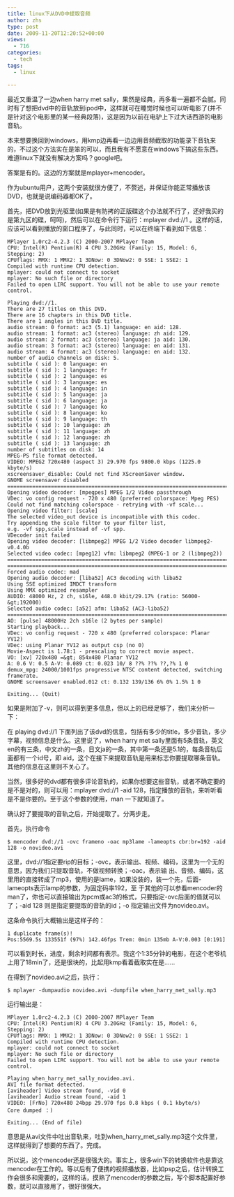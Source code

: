 ```yaml
---
title: linux下从DVD中提取音频
author: zhs
type: post
date: 2009-11-20T12:20:52+00:00
views:
  - 716
categories:
  - tech
tags:
  - linux

---
```


最近又重温了一边when harry met sally，果然是经典，再多看一遍都不会腻。同时有了想把dvd中的音轨放到ipod中，这样就可在睡觉时候也可以听电影了(并不是针对这个电影里的某一经典段落)，这是因为以前在电驴上下过大话西游的电影音轨。

本来想要换回到windows，用kmp边再看一边边用音频截取的功能录下音轨来的，不过这个方法实在是笨的可以，而且我有不愿意在windows下搞这些东西。难道linux下就没有解决方案吗？google吧。

答案是有的。这边的方案就是mplayer+mencoder。

作为ubuntu用户，这两个安装就很方便了，不赘述，并保证你能正常播放该DVD，也就是说编码器都OK了。

首先，把DVD放到光驱里(如果是有防拷的正版碟这个办法就不行了，还好我买的是第九区的碟，呵呵)，然后可以在命令行下运行：mplayer dvd://1 。这样的话，应该可以看到播放的窗口程序了，与此同时，可以在终端下看到如下信息：

```
MPlayer 1.0rc2-4.2.3 (C) 2000-2007 MPlayer Team
CPU: Intel(R) Pentium(R) 4 CPU 3.20GHz (Family: 15, Model: 6, Stepping: 2)
CPUflags: MMX: 1 MMX2: 1 3DNow: 0 3DNow2: 0 SSE: 1 SSE2: 1
Compiled with runtime CPU detection.
mplayer: could not connect to socket
mplayer: No such file or directory
Failed to open LIRC support. You will not be able to use your remote control.
 
Playing dvd://1.
There are 27 titles on this DVD.
There are 16 chapters in this DVD title.
There are 1 angles in this DVD title.
audio stream: 0 format: ac3 (5.1) language: en aid: 128.
audio stream: 1 format: ac3 (stereo) language: zh aid: 129.
audio stream: 2 format: ac3 (stereo) language: ja aid: 130.
audio stream: 3 format: ac3 (stereo) language: en aid: 131.
audio stream: 4 format: ac3 (stereo) language: en aid: 132.
number of audio channels on disk: 5.
subtitle ( sid ): 0 language: en
subtitle ( sid ): 1 language: fr
subtitle ( sid ): 2 language: es
subtitle ( sid ): 3 language: es
subtitle ( sid ): 4 language: in
subtitle ( sid ): 5 language: ja
subtitle ( sid ): 6 language: ja
subtitle ( sid ): 7 language: ko
subtitle ( sid ): 8 language: ko
subtitle ( sid ): 9 language: th
subtitle ( sid ): 10 language: zh
subtitle ( sid ): 11 language: zh
subtitle ( sid ): 12 language: zh
subtitle ( sid ): 13 language: zh
number of subtitles on disk: 14
MPEG-PS file format detected.
VIDEO: MPEG2 720x480 (aspect 3) 29.970 fps 9800.0 kbps (1225.0 kbyte/s)
xscreensaver_disable: Could not find XScreenSaver window.
GNOME screensaver disabled
==========================================================================
Opening video decoder: [mpegpes] MPEG 1/2 Video passthrough
VDec: vo config request - 720 x 480 (preferred colorspace: Mpeg PES)
Could not find matching colorspace - retrying with -vf scale...
Opening video filter: [scale]
The selected video_out device is incompatible with this codec.
Try appending the scale filter to your filter list,
e.g. -vf spp,scale instead of -vf spp.
VDecoder init failed
Opening video decoder: [libmpeg2] MPEG 1/2 Video decoder libmpeg2-v0.4.0b
Selected video codec: [mpeg12] vfm: libmpeg2 (MPEG-1 or 2 (libmpeg2))
==========================================================================
==========================================================================
Forced audio codec: mad
Opening audio decoder: [liba52] AC3 decoding with liba52
Using SSE optimized IMDCT transform
Using MMX optimized resampler
AUDIO: 48000 Hz, 2 ch, s16le, 448.0 kbit/29.17% (ratio: 56000-&gt;192000)
Selected audio codec: [a52] afm: liba52 (AC3-liba52)
==========================================================================
AO: [pulse] 48000Hz 2ch s16le (2 bytes per sample)
Starting playback...
VDec: vo config request - 720 x 480 (preferred colorspace: Planar YV12)
VDec: using Planar YV12 as output csp (no 0)
Movie-Aspect is 1.78:1 - prescaling to correct movie aspect.
VO: [xv] 720x480 =&gt; 854x480 Planar YV12
A: 0.6 V: 0.5 A-V: 0.089 ct: 0.023 10/ 8 ??% ??% ??,?% 1 0
demux_mpg: 24000/1001fps progressive NTSC content detected, switching framerate.
GNOME screensaver enabled.012 ct: 0.132 139/136 6% 0% 1.5% 1 0
 
Exiting... (Quit)
```

如果是附加了-v，则可以得到更多信息，但以上的已经足够了，我们来分析一下：

在 playing dvd://1 下面列出了该dvd的信息，包括有多少的title，多少音轨，多少字幕，视频信息是什么。这里说了，when harry met sally里面有5条音轨，英文en的有三条，中文zh的一条，日文ja的一条，其中第一条还是5.1的，每条音轨后面都有一个id号，即 aid，这个在接下来提取音轨是用来标志你要提取哪条音轨。其他的信息在这里则不关心了。

当然，很多好的dvd都有很多评论音轨的，如果你想要这些音轨，或者不确定要的是不是对的，则可以用：mplayer dvd://1 -aid 128，指定播放的音轨，来听听看是不是你要的。至于这个参数的使用，man 一下就知道了。

确认好了要提取的音轨之后，开始提取了。分两步走。

首先，执行命令

   `$ mencoder dvd://1 -ovc frameno -oac mp3lame -lameopts cbr:br=192 -aid 128 -o novideo.avi`

这里，dvd://1指定要rip的目标；-ovc，表示输出、视频、编码，这里为一个无的意思，因为我们只提取音轨，不做视频转换；-oac，表示输 出、音频、编码，这里用的直接转成了mp3，使用的是lame，如果没装的，装一个先，后面-lameopts表示lamp的参数，为固定码率192，至 于其他的可以参看mencoder的man了，你也可以直接输出为pcm或ac3的格式，只要指定-ovc后面的值就可以了；-aid 128 则是指定要提取的音轨的id；-o 指定输出文件为novideo.avi。

这条命令执行大概输出是这样子的：

```
1 duplicate frame(s)!
Pos:5569.5s 133551f (97%) 142.46fps Trem: 0min 135mb A-V:0.003 [0:191]
```

可以看到时长，进度，剩余时间都有表示。我这个1:35分钟的电影，在这个老爷机上用了18min了，还是很块的，比起用kmp看着截取实在是&#8230;&#8230;

在得到了novideo.avi之后，执行：

`$ mplayer -dumpaudio novideo.avi -dumpfile when_harry_met_sally.mp3`

运行输出是：

```
MPlayer 1.0rc2-4.2.3 (C) 2000-2007 MPlayer Team
CPU: Intel(R) Pentium(R) 4 CPU 3.20GHz (Family: 15, Model: 6, Stepping: 2)
CPUflags: MMX: 1 MMX2: 1 3DNow: 0 3DNow2: 0 SSE: 1 SSE2: 1
Compiled with runtime CPU detection.
mplayer: could not connect to socket
mplayer: No such file or directory
Failed to open LIRC support. You will not be able to use your remote control.
 
Playing when_harry_met_sally_novideo.avi.
AVI file format detected.
[aviheader] Video stream found, -vid 0
[aviheader] Audio stream found, -aid 1
VIDEO: [FrNo] 720x480 24bpp 29.970 fps 0.8 kbps ( 0.1 kbyte/s)
Core dumped ：)
 
Exiting... (End of file)
```

意思是从avi文件中吐出音轨来，吐到when\_harry\_met_sally.mp3这个文件里，这样就得到了想要的东西了。完成。

所以说，这个mencoder还是很强大的。事实上，很多win下的转换软件也是靠这mencoder在工作的。等以后有了便携的视频播放器，比如psp之后，估计转换工作会很多和需要的，这样的话，摸熟了mencoder的参数之后，写个脚本配置好参数，就可以直接用了，很好很强大。
